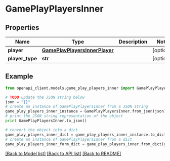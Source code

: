# GamePlayPlayersInner


## Properties

Name | Type | Description | Notes
------------ | ------------- | ------------- | -------------
**player** | [**GamePlayPlayersInnerPlayer**](GamePlayPlayersInnerPlayer.md) |  | [optional] 
**player_type** | **str** |  | [optional] 

## Example

```python
from openapi_client.models.game_play_players_inner import GamePlayPlayersInner

# TODO update the JSON string below
json = "{}"
# create an instance of GamePlayPlayersInner from a JSON string
game_play_players_inner_instance = GamePlayPlayersInner.from_json(json)
# print the JSON string representation of the object
print GamePlayPlayersInner.to_json()

# convert the object into a dict
game_play_players_inner_dict = game_play_players_inner_instance.to_dict()
# create an instance of GamePlayPlayersInner from a dict
game_play_players_inner_form_dict = game_play_players_inner.from_dict(game_play_players_inner_dict)
```
[[Back to Model list]](../README.md#documentation-for-models) [[Back to API list]](../README.md#documentation-for-api-endpoints) [[Back to README]](../README.md)


